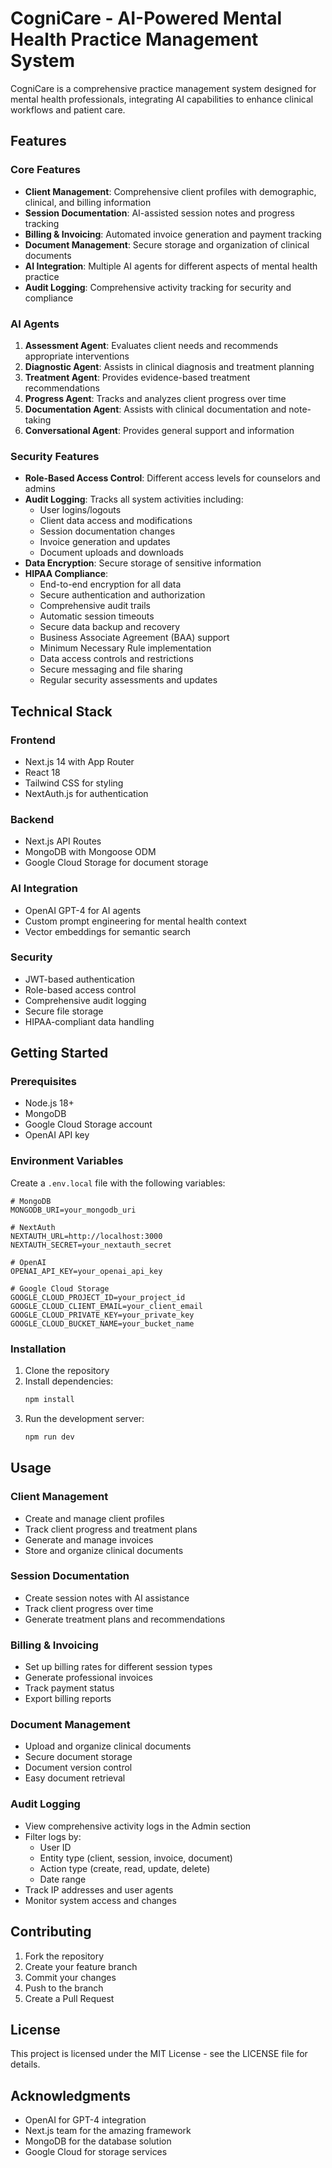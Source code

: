 # CogniCare - AI-Powered Mental Health Practice Management System

CogniCare is a comprehensive practice management system designed for mental health professionals, integrating AI capabilities to enhance clinical workflows and patient care.

## Features

### Core Features

- **Client Management**: Comprehensive client profiles with demographic, clinical, and billing information
- **Session Documentation**: AI-assisted session notes and progress tracking
- **Billing & Invoicing**: Automated invoice generation and payment tracking
- **Document Management**: Secure storage and organization of clinical documents
- **AI Integration**: Multiple AI agents for different aspects of mental health practice
- **Audit Logging**: Comprehensive activity tracking for security and compliance

### AI Agents

1. **Assessment Agent**: Evaluates client needs and recommends appropriate interventions
2. **Diagnostic Agent**: Assists in clinical diagnosis and treatment planning
3. **Treatment Agent**: Provides evidence-based treatment recommendations
4. **Progress Agent**: Tracks and analyzes client progress over time
5. **Documentation Agent**: Assists with clinical documentation and note-taking
6. **Conversational Agent**: Provides general support and information

### Security Features

- **Role-Based Access Control**: Different access levels for counselors and admins
- **Audit Logging**: Tracks all system activities including:
  - User logins/logouts
  - Client data access and modifications
  - Session documentation changes
  - Invoice generation and updates
  - Document uploads and downloads
- **Data Encryption**: Secure storage of sensitive information
- **HIPAA Compliance**:
  - End-to-end encryption for all data
  - Secure authentication and authorization
  - Comprehensive audit trails
  - Automatic session timeouts
  - Secure data backup and recovery
  - Business Associate Agreement (BAA) support
  - Minimum Necessary Rule implementation
  - Data access controls and restrictions
  - Secure messaging and file sharing
  - Regular security assessments and updates

## Technical Stack

### Frontend

- Next.js 14 with App Router
- React 18
- Tailwind CSS for styling
- NextAuth.js for authentication

### Backend

- Next.js API Routes
- MongoDB with Mongoose ODM
- Google Cloud Storage for document storage

### AI Integration

- OpenAI GPT-4 for AI agents
- Custom prompt engineering for mental health context
- Vector embeddings for semantic search

### Security

- JWT-based authentication
- Role-based access control
- Comprehensive audit logging
- Secure file storage
- HIPAA-compliant data handling

## Getting Started

### Prerequisites

- Node.js 18+
- MongoDB
- Google Cloud Storage account
- OpenAI API key

### Environment Variables

Create a `.env.local` file with the following variables:

```env
# MongoDB
MONGODB_URI=your_mongodb_uri

# NextAuth
NEXTAUTH_URL=http://localhost:3000
NEXTAUTH_SECRET=your_nextauth_secret

# OpenAI
OPENAI_API_KEY=your_openai_api_key

# Google Cloud Storage
GOOGLE_CLOUD_PROJECT_ID=your_project_id
GOOGLE_CLOUD_CLIENT_EMAIL=your_client_email
GOOGLE_CLOUD_PRIVATE_KEY=your_private_key
GOOGLE_CLOUD_BUCKET_NAME=your_bucket_name
```

### Installation

1. Clone the repository
2. Install dependencies:
   ```bash
   npm install
   ```
3. Run the development server:
   ```bash
   npm run dev
   ```

## Usage

### Client Management

- Create and manage client profiles
- Track client progress and treatment plans
- Generate and manage invoices
- Store and organize clinical documents

### Session Documentation

- Create session notes with AI assistance
- Track client progress over time
- Generate treatment plans and recommendations

### Billing & Invoicing

- Set up billing rates for different session types
- Generate professional invoices
- Track payment status
- Export billing reports

### Document Management

- Upload and organize clinical documents
- Secure document storage
- Document version control
- Easy document retrieval

### Audit Logging

- View comprehensive activity logs in the Admin section
- Filter logs by:
  - User ID
  - Entity type (client, session, invoice, document)
  - Action type (create, read, update, delete)
  - Date range
- Track IP addresses and user agents
- Monitor system access and changes

## Contributing

1. Fork the repository
2. Create your feature branch
3. Commit your changes
4. Push to the branch
5. Create a Pull Request

## License

This project is licensed under the MIT License - see the LICENSE file for details.

## Acknowledgments

- OpenAI for GPT-4 integration
- Next.js team for the amazing framework
- MongoDB for the database solution
- Google Cloud for storage services
